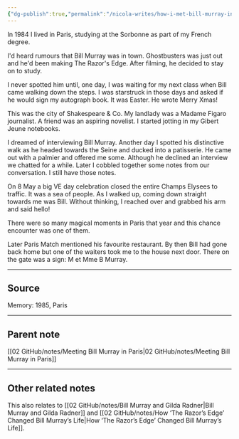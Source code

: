 ```yaml
---
{"dg-publish":true,"permalink":"/nicola-writes/how-i-met-bill-murray-in-paris/","dgHomeLink":true,"dgPassFrontmatter":false}
---
```



In 1984 I lived in Paris, studying at the Sorbonne as part of my French degree.

I'd heard rumours that Bill Murray was in town. Ghostbusters was just out and he'd been making The Razor's Edge. After filming, he decided to stay on to study.

I never spotted him until, one day, I was waiting for my next class when Bill came walking down the steps. I was starstruck in those days and asked if he would sign my autograph book. It was Easter. He wrote Merry Xmas!

This was the city of Shakespeare & Co. My landlady was a Madame Figaro journalist. A friend was an aspiring novelist. I started jotting in my Gibert Jeune notebooks.

I dreamed of interviewing Bill Murray. Another day I spotted his distinctive walk as he headed towards the Seine and ducked into a patisserie. He came out with a palmier and offered me some. Although he declined an interview we chatted for a while. Later I cobbled together some notes from our conversation. I still have those notes.

On 8 May a big VE day celebration closed the entire Champs Elysees to traffic. It was a sea of people. As I walked up, coming down straight towards me was Bill. Without thinking, I reached over and grabbed his arm and said hello!

There were so many magical moments in Paris that year and this chance encounter was one of them.

Later Paris Match mentioned his favourite restaurant. By then Bill had gone back home but one of the waiters took me to the house next door. There on the gate was a sign: M et Mme B Murray.

---

## Source

Memory: 1985, Paris

---

## Parent note

[[02 GitHub/notes/Meeting Bill Murray in Paris|02 GitHub/notes/Meeting Bill Murray in Paris]]

---

## Other related notes

This also relates to [[02 GitHub/notes/Bill Murray and Gilda Radner|Bill Murray and Gilda Radner]] and [[02 GitHub/notes/How ‘The Razor’s Edge’ Changed Bill Murray’s Life|How ‘The Razor’s Edge’ Changed Bill Murray’s Life]].